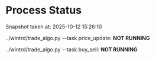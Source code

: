 # Process Status

Snapshot taken at: 2025-10-12 15:26:10

../wintrd/trade_algo.py --task price_update: **NOT RUNNING**

../wintrd/trade_algo.py --task buy_sell: **NOT RUNNING**

